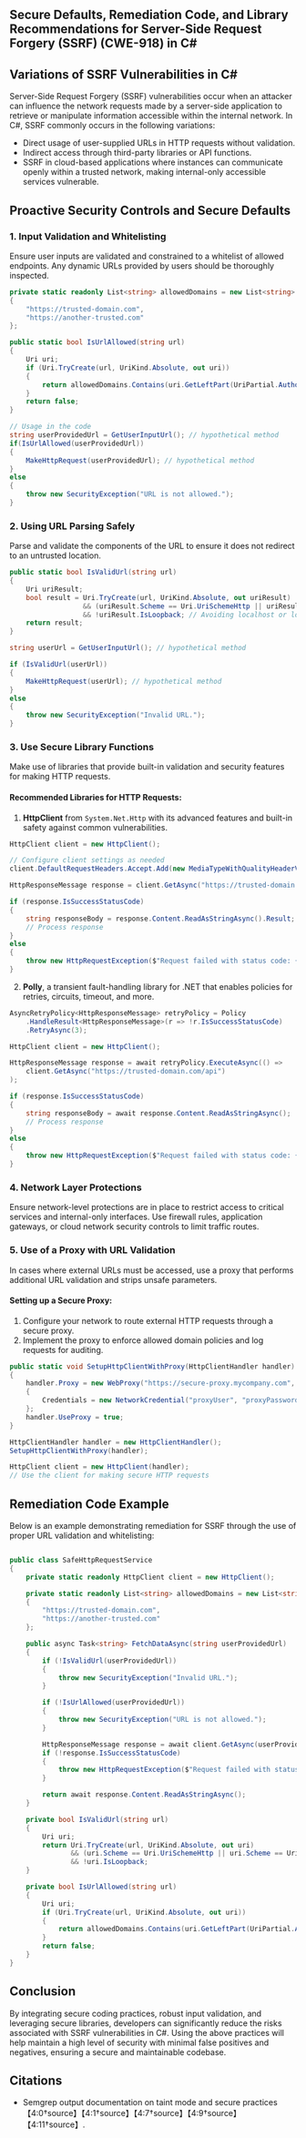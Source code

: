 ## Secure Defaults, Remediation Code, and Library Recommendations for Server-Side Request Forgery (SSRF) (CWE-918) in C#

## Variations of SSRF Vulnerabilities in C# 
Server-Side Request Forgery (SSRF) vulnerabilities occur when an attacker can influence the network requests made by a server-side application to retrieve or manipulate information accessible within the internal network. In C#, SSRF commonly occurs in the following variations:

- Direct usage of user-supplied URLs in HTTP requests without validation.
- Indirect access through third-party libraries or API functions.
- SSRF in cloud-based applications where instances can communicate openly within a trusted network, making internal-only accessible services vulnerable.

## Proactive Security Controls and Secure Defaults

### 1. Input Validation and Whitelisting

Ensure user inputs are validated and constrained to a whitelist of allowed endpoints. Any dynamic URLs provided by users should be thoroughly inspected.

```csharp
private static readonly List<string> allowedDomains = new List<string>
{
    "https://trusted-domain.com",
    "https://another-trusted.com"
};

public static bool IsUrlAllowed(string url)
{
    Uri uri;
    if (Uri.TryCreate(url, UriKind.Absolute, out uri))
    {
        return allowedDomains.Contains(uri.GetLeftPart(UriPartial.Authority));
    }
    return false;
}

// Usage in the code
string userProvidedUrl = GetUserInputUrl(); // hypothetical method
if(IsUrlAllowed(userProvidedUrl))
{
    MakeHttpRequest(userProvidedUrl); // hypothetical method
}
else
{
    throw new SecurityException("URL is not allowed.");
}
```

### 2. Using URL Parsing Safely

Parse and validate the components of the URL to ensure it does not redirect to an untrusted location.

```csharp
public static bool IsValidUrl(string url)
{
    Uri uriResult;
    bool result = Uri.TryCreate(url, UriKind.Absolute, out uriResult) 
                  && (uriResult.Scheme == Uri.UriSchemeHttp || uriResult.Scheme == Uri.UriSchemeHttps)
                  && !uriResult.IsLoopback; // Avoiding localhost or loopback addresses
    return result;
}

string userUrl = GetUserInputUrl(); // hypothetical method

if (IsValidUrl(userUrl))
{
    MakeHttpRequest(userUrl); // hypothetical method
}
else
{
    throw new SecurityException("Invalid URL.");
}
```

### 3. Use Secure Library Functions

Make use of libraries that provide built-in validation and security features for making HTTP requests.

#### Recommended Libraries for HTTP Requests:
1. **HttpClient** from `System.Net.Http` with its advanced features and built-in safety against common vulnerabilities.
   
```csharp
HttpClient client = new HttpClient();

// Configure client settings as needed
client.DefaultRequestHeaders.Accept.Add(new MediaTypeWithQualityHeaderValue("application/json"));

HttpResponseMessage response = client.GetAsync("https://trusted-domain.com/api").Result;

if (response.IsSuccessStatusCode)
{
    string responseBody = response.Content.ReadAsStringAsync().Result;
    // Process response
}
else
{
    throw new HttpRequestException($"Request failed with status code: {response.StatusCode}");
}
```

2. **Polly**, a transient fault-handling library for .NET that enables policies for retries, circuits, timeout, and more.

```csharp
AsyncRetryPolicy<HttpResponseMessage> retryPolicy = Policy
    .HandleResult<HttpResponseMessage>(r => !r.IsSuccessStatusCode)
    .RetryAsync(3);

HttpClient client = new HttpClient();

HttpResponseMessage response = await retryPolicy.ExecuteAsync(() => 
    client.GetAsync("https://trusted-domain.com/api")
);

if (response.IsSuccessStatusCode)
{
    string responseBody = await response.Content.ReadAsStringAsync();
    // Process response
}
else
{
    throw new HttpRequestException($"Request failed with status code: {response.StatusCode}");
}
```

### 4. Network Layer Protections

Ensure network-level protections are in place to restrict access to critical services and internal-only interfaces. Use firewall rules, application gateways, or cloud network security controls to limit traffic routes.

### 5. Use of a Proxy with URL Validation

In cases where external URLs must be accessed, use a proxy that performs additional URL validation and strips unsafe parameters.

#### Setting up a Secure Proxy:

1. Configure your network to route external HTTP requests through a secure proxy.
2. Implement the proxy to enforce allowed domain policies and log requests for auditing.

```csharp
public static void SetupHttpClientWithProxy(HttpClientHandler handler)
{
    handler.Proxy = new WebProxy("https://secure-proxy.mycompany.com", false)
    {
        Credentials = new NetworkCredential("proxyUser", "proxyPassword")
    };
    handler.UseProxy = true;
}

HttpClientHandler handler = new HttpClientHandler();
SetupHttpClientWithProxy(handler);

HttpClient client = new HttpClient(handler);
// Use the client for making secure HTTP requests
```

## Remediation Code Example

Below is an example demonstrating remediation for SSRF through the use of proper URL validation and whitelisting:

```csharp

public class SafeHttpRequestService
{
    private static readonly HttpClient client = new HttpClient();

    private static readonly List<string> allowedDomains = new List<string>
    {
        "https://trusted-domain.com",
        "https://another-trusted.com"
    };

    public async Task<string> FetchDataAsync(string userProvidedUrl)
    {
        if (!IsValidUrl(userProvidedUrl))
        {
            throw new SecurityException("Invalid URL.");
        }

        if (!IsUrlAllowed(userProvidedUrl))
        {
            throw new SecurityException("URL is not allowed.");
        }

        HttpResponseMessage response = await client.GetAsync(userProvidedUrl);
        if (!response.IsSuccessStatusCode)
        {
            throw new HttpRequestException($"Request failed with status code: {response.StatusCode}");
        }

        return await response.Content.ReadAsStringAsync();
    }

    private bool IsValidUrl(string url)
    {
        Uri uri;
        return Uri.TryCreate(url, UriKind.Absolute, out uri) 
               && (uri.Scheme == Uri.UriSchemeHttp || uri.Scheme == Uri.UriSchemeHttps) 
               && !uri.IsLoopback;
    }

    private bool IsUrlAllowed(string url)
    {
        Uri uri;
        if (Uri.TryCreate(url, UriKind.Absolute, out uri))
        {
            return allowedDomains.Contains(uri.GetLeftPart(UriPartial.Authority));
        }
        return false;
    }
}
```

## Conclusion
By integrating secure coding practices, robust input validation, and leveraging secure libraries, developers can significantly reduce the risks associated with SSRF vulnerabilities in C#. Using the above practices will help maintain a high level of security with minimal false positives and negatives, ensuring a secure and maintainable codebase.

## Citations
- Semgrep output documentation on taint mode and secure practices【4:0†source】【4:1†source】【4:7†source】【4:9†source】【4:11†source】.